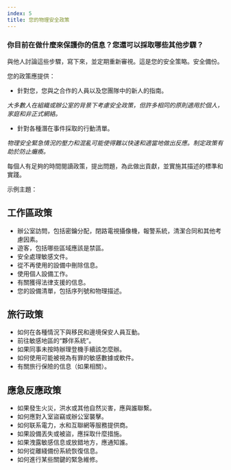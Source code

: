 ```yaml
---
index: 5
title: 您的物理安全政策
---
```

### 你目前在做什麼來保護你的信息？您還可以採取哪些其他步驟？

與他人討論這些步驟，寫下來，並定期重新審視。這是您的安全策略。安全備份。

您的政策應提供：

* 針對您，您與之合作的人員以及您團隊中的新人的指南。

*大多數人在組織或辦公室的背景下考慮安全政策，但許多相同的原則適用於個人，家庭和非正式網絡。*

* 針對各種潛在事件採取的行動清單。

*物理安全緊急情況的壓力和混亂可能使得難以快速和適當地做出反應。制定政策有助於防止癱瘓。*

每個人有足夠的時間閱讀政策，提出問題，為此做出貢獻，並實施其描述的標準和實踐。

示例主題：

## 工作區政策

- 辦公室訪問，包括密鑰分配，閉路電視攝像機，報警系統，清潔合同和其他考慮因素。
- 遊客，包括哪些區域應該是禁區。
- 安全處理敏感文件。
- 從不再使用的設備中刪除信息。
- 使用個人設備工作。
- 有關獲得法律支援的信息。
- 您的設備清單，包括序列號和物理描述。

## 旅行政策

- 如何在各種情況下與移民和邊境保安人員互動。
- 前往敏感地區的“夥伴系統”。
- 如果同事未按時辦理登機手續該怎麼辦。
- 如何使用可能被視為有罪的敏感數據或軟件。
- 有關旅行保險的信息（如果相關）。

## 應急反應政策

- 如果發生火災，洪水或其他自然災害，應與誰聯繫。
- 如何應對入室盜竊或辦公室襲擊。
- 如何联系電力，水和互聯網等服務提供商。
- 如果設備丟失或被盜，應採取什麼措施。
- 如果洩露敏感信息或放錯地方，應通知誰。
- 如何從離綫備份系統恢復信息。
- 如何進行某些關鍵的緊急維修。